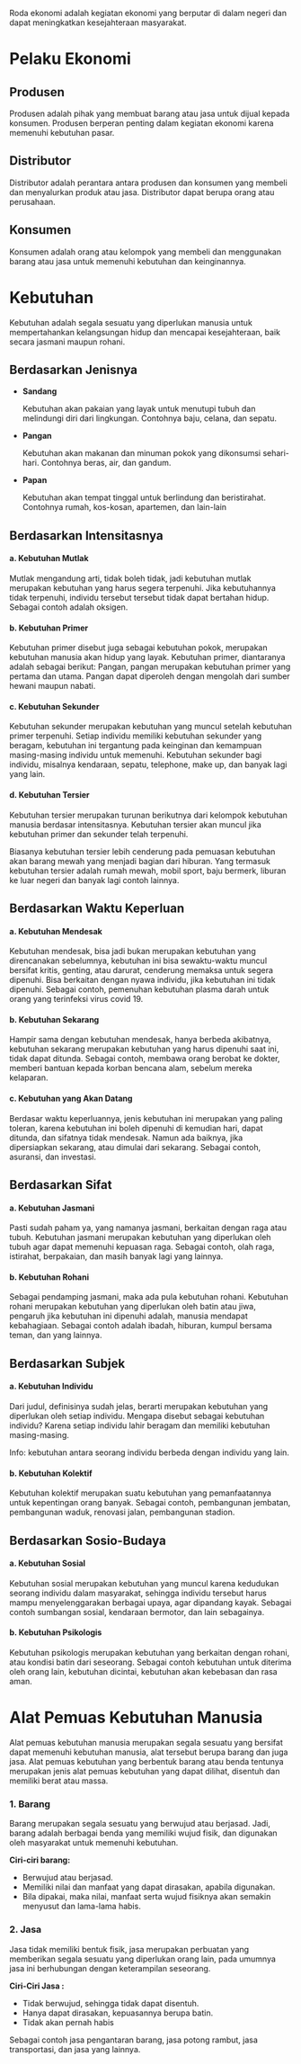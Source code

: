 Roda ekonomi adalah kegiatan ekonomi yang berputar di dalam negeri dan dapat meningkatkan kesejahteraan masyarakat.
# Pelaku Ekonomi
## Produsen
Produsen adalah pihak yang membuat barang atau jasa untuk dijual kepada konsumen. Produsen berperan penting dalam kegiatan ekonomi karena memenuhi kebutuhan pasar.
## Distributor
Distributor adalah perantara antara produsen dan konsumen yang membeli dan menyalurkan produk atau jasa. Distributor dapat berupa orang atau perusahaan.
## Konsumen
Konsumen adalah orang atau kelompok yang membeli dan menggunakan barang atau jasa untuk memenuhi kebutuhan dan keinginannya.
# Kebutuhan
Kebutuhan adalah segala sesuatu yang diperlukan manusia untuk mempertahankan kelangsungan hidup dan mencapai kesejahteraan, baik secara jasmani maupun rohani.
## Berdasarkan Jenisnya
- **Sandang**
    
    Kebutuhan akan pakaian yang layak untuk menutupi tubuh dan melindungi diri dari lingkungan. Contohnya baju, celana, dan sepatu.
    
- **Pangan**
    
    Kebutuhan akan makanan dan minuman pokok yang dikonsumsi sehari-hari. Contohnya beras, air, dan gandum.
    

- **Papan**
    
    Kebutuhan akan tempat tinggal untuk berlindung dan beristirahat. Contohnya rumah, kos-kosan, apartemen, dan lain-lain
## Berdasarkan Intensitasnya
#### a. Kebutuhan Mutlak

Mutlak mengandung arti, tidak boleh tidak, jadi kebutuhan mutlak merupakan kebutuhan yang harus segera terpenuhi. Jika kebutuhannya tidak terpenuhi, individu tersebut tersebut tidak dapat bertahan hidup. Sebagai contoh adalah oksigen.

#### b. Kebutuhan Primer

Kebutuhan primer disebut juga sebagai kebutuhan pokok, merupakan kebutuhan manusia akan hidup yang layak. Kebutuhan primer, diantaranya adalah sebagai berikut: Pangan, pangan merupakan kebutuhan primer yang pertama dan utama. Pangan dapat diperoleh dengan mengolah dari sumber hewani maupun nabati.
#### c. Kebutuhan Sekunder

Kebutuhan sekunder merupakan kebutuhan yang muncul setelah kebutuhan primer terpenuhi. Setiap individu memiliki kebutuhan sekunder yang beragam, kebutuhan ini tergantung pada keinginan dan kemampuan masing-masing individu untuk memenuhi. Kebutuhan sekunder bagi individu, misalnya kendaraan, sepatu, telephone, make up, dan banyak lagi yang lain.

#### d. Kebutuhan Tersier

Kebutuhan tersier merupakan turunan berikutnya dari kelompok kebutuhan manusia berdasar intensitasnya. Kebutuhan tersier akan muncul jika kebutuhan primer dan sekunder telah terpenuhi.

Biasanya kebutuhan tersier lebih cenderung pada pemuasan kebutuhan akan barang mewah yang menjadi bagian dari hiburan. Yang termasuk kebutuhan tersier adalah rumah mewah, mobil sport, baju bermerk, liburan ke luar negeri dan banyak lagi contoh lainnya.
## Berdasarkan Waktu Keperluan
#### a. Kebutuhan Mendesak

Kebutuhan mendesak, bisa jadi bukan merupakan kebutuhan yang direncanakan sebelumnya, kebutuhan ini bisa sewaktu-waktu muncul bersifat kritis, genting, atau darurat, cenderung memaksa untuk segera dipenuhi. Bisa berkaitan dengan nyawa individu, jika kebutuhan ini tidak dipenuhi. Sebagai contoh, pemenuhan kebutuhan plasma darah untuk orang yang terinfeksi virus covid 19.

#### b. Kebutuhan Sekarang

Hampir sama dengan kebutuhan mendesak, hanya berbeda akibatnya, kebutuhan sekarang merupakan kebutuhan yang harus dipenuhi saat ini, tidak dapat ditunda. Sebagai contoh, membawa orang berobat ke dokter, memberi bantuan kepada korban bencana alam, sebelum mereka kelaparan.

#### c. Kebutuhan yang Akan Datang

Berdasar waktu keperluannya, jenis kebutuhan ini merupakan yang paling toleran, karena kebutuhan ini boleh dipenuhi di kemudian hari, dapat ditunda, dan sifatnya tidak mendesak. Namun ada baiknya, jika dipersiapkan sekarang, atau dimulai dari sekarang. Sebagai contoh, asuransi, dan investasi.
## Berdasarkan Sifat
#### a. Kebutuhan Jasmani

Pasti sudah paham ya, yang namanya jasmani, berkaitan dengan raga atau tubuh. Kebutuhan jasmani merupakan kebutuhan yang diperlukan oleh tubuh agar dapat memenuhi kepuasan raga. Sebagai contoh, olah raga, istirahat, berpakaian, dan masih banyak lagi yang lainnya.

#### b. Kebutuhan Rohani

Sebagai pendamping jasmani, maka ada pula kebutuhan rohani. Kebutuhan rohani merupakan kebutuhan yang diperlukan oleh batin atau jiwa, pengaruh jika kebutuhan ini dipenuhi adalah, manusia mendapat kebahagiaan. Sebagai contoh adalah ibadah, hiburan, kumpul bersama teman, dan yang lainnya.
## Berdasarkan Subjek
#### a. Kebutuhan Individu

Dari judul, definisinya sudah jelas, berarti merupakan kebutuhan yang diperlukan oleh setiap individu. Mengapa disebut sebagai kebutuhan individu? Karena setiap individu lahir beragam dan memiliki kebutuhan masing-masing.

Info: kebutuhan antara seorang individu berbeda dengan individu yang lain.

#### b. Kebutuhan Kolektif

Kebutuhan kolektif merupakan suatu kebutuhan yang pemanfaatannya untuk kepentingan orang banyak. Sebagai contoh, pembangunan jembatan, pembangunan waduk, renovasi jalan, pembangunan stadion.
## Berdasarkan Sosio-Budaya
#### a. Kebutuhan Sosial

Kebutuhan sosial merupakan kebutuhan yang muncul karena kedudukan seorang individu dalam masyarakat, sehingga individu tersebut harus mampu menyelenggarakan berbagai upaya, agar dipandang kayak. Sebagai contoh sumbangan sosial, kendaraan bermotor, dan lain sebagainya.

#### b. Kebutuhan Psikologis

Kebutuhan psikologis merupakan kebutuhan yang berkaitan dengan rohani, atau kondisi batin dari seseorang. Sebagai contoh kebutuhan untuk diterima oleh orang lain, kebutuhan dicintai, kebutuhan akan kebebasan dan rasa aman.
# Alat Pemuas Kebutuhan Manusia
Alat pemuas kebutuhan manusia merupakan segala sesuatu yang bersifat dapat memenuhi kebutuhan manusia, alat tersebut berupa barang dan juga jasa. Alat pemuas kebutuhan yang berbentuk barang atau benda tentunya merupakan jenis alat pemuas kebutuhan yang dapat dilihat, disentuh dan memiliki berat atau massa.
### 1. Barang

Barang merupakan segala sesuatu yang berwujud atau berjasad. Jadi, barang adalah berbagai benda yang memiliki wujud fisik, dan digunakan oleh masyarakat untuk memenuhi kebutuhan.

**Ciri-ciri barang:**  
- Berwujud atau berjasad.
- Memiliki nilai dan manfaat yang dapat dirasakan, apabila digunakan.  
- Bila dipakai, maka nilai, manfaat serta wujud fisiknya akan semakin menyusut dan lama-lama habis.

### 2. Jasa

Jasa tidak memiliki bentuk fisik, jasa merupakan perbuatan yang memberikan segala sesuatu yang diperlukan orang lain, pada umumnya jasa ini berhubungan dengan keterampilan seseorang.

**Ciri-Ciri Jasa :**

- Tidak berwujud, sehingga tidak dapat disentuh.
- Hanya dapat dirasakan, kepuasannya berupa batin.
- Tidak akan pernah habis

Sebagai contoh jasa pengantaran barang, jasa potong rambut, jasa transportasi, dan jasa yang lainnya.
